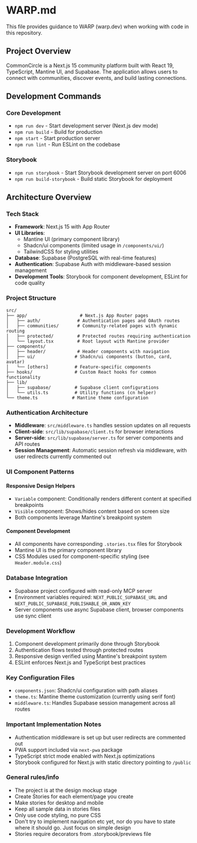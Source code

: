 # WARP.md

This file provides guidance to WARP (warp.dev) when working with code in this repository.

## Project Overview

CommonCircle is a Next.js 15 community platform built with React 19, TypeScript, Mantine UI, and Supabase. The application allows users to connect with communities, discover events, and build lasting connections.

## Development Commands

### Core Development
- `npm run dev` - Start development server (Next.js dev mode)
- `npm run build` - Build for production
- `npm start` - Start production server
- `npm run lint` - Run ESLint on the codebase

### Storybook
- `npm run storybook` - Start Storybook development server on port 6006
- `npm run build-storybook` - Build static Storybook for deployment

## Architecture Overview

### Tech Stack
- **Framework**: Next.js 15 with App Router
- **UI Libraries**: 
  - Mantine UI (primary component library)
  - Shadcn/ui components (limited usage in `/components/ui/`)
  - TailwindCSS for styling utilities
- **Database**: Supabase (PostgreSQL with real-time features)
- **Authentication**: Supabase Auth with middleware-based session management
- **Development Tools**: Storybook for component development, ESLint for code quality

### Project Structure

```
src/
├── app/                    # Next.js App Router pages
│   ├── auth/              # Authentication pages and OAuth routes
│   ├── communities/       # Community-related pages with dynamic routing
│   ├── protected/         # Protected routes requiring authentication
│   └── layout.tsx         # Root layout with Mantine provider
├── components/
│   ├── header/            # Header components with navigation
│   ├── ui/               # Shadcn/ui components (button, card, avatar)
│   └── [others]          # Feature-specific components
├── hooks/                # Custom React hooks for common functionality
├── lib/
│   ├── supabase/         # Supabase client configurations
│   └── utils.ts          # Utility functions (cn helper)
└── theme.ts             # Mantine theme configuration
```

### Authentication Architecture
- **Middleware**: `src/middleware.ts` handles session updates on all requests
- **Client-side**: `src/lib/supabase/client.ts` for browser interactions
- **Server-side**: `src/lib/supabase/server.ts` for server components and API routes
- **Session Management**: Automatic session refresh via middleware, with user redirects currently commented out

### UI Component Patterns

#### Responsive Design Helpers
- `Variable` component: Conditionally renders different content at specified breakpoints
- `Visible` component: Shows/hides content based on screen size
- Both components leverage Mantine's breakpoint system

#### Component Development
- All components have corresponding `.stories.tsx` files for Storybook
- Mantine UI is the primary component library
- CSS Modules used for component-specific styling (see `Header.module.css`)

### Database Integration
- Supabase project configured with read-only MCP server
- Environment variables required: `NEXT_PUBLIC_SUPABASE_URL` and `NEXT_PUBLIC_SUPABASE_PUBLISHABLE_OR_ANON_KEY`
- Server components use async Supabase client, browser components use sync client

### Development Workflow
1. Component development primarily done through Storybook
2. Authentication flows tested through protected routes
3. Responsive design verified using Mantine's breakpoint system
4. ESLint enforces Next.js and TypeScript best practices

### Key Configuration Files
- `components.json`: Shadcn/ui configuration with path aliases
- `theme.ts`: Mantine theme customization (currently using serif font)
- `middleware.ts`: Handles Supabase session management across all routes

### Important Implementation Notes
- Authentication middleware is set up but user redirects are commented out
- PWA support included via `next-pwa` package
- TypeScript strict mode enabled with Next.js optimizations
- Storybook configured for Next.js with static directory pointing to `/public`

### General rules/info
- The project is at the design mockup stage
- Create Stories for each element/page you create
- Make stories for desktop and mobile
- Keep all sample data in stories files
- Only use code styling, no pure CSS
- Don't try to implement navigation etc yet, nor do you have to state where it should go. Just focus on simple design
- Stories require decorators from .storybook/previews file
